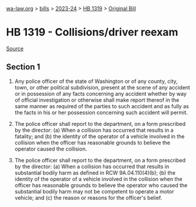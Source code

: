 [wa-law.org](/) > [bills](/bills/) > [2023-24](/bills/2023-24) > [HB 1319](/bills/2023-24/hb/1319/) > [Original Bill](/bills/2023-24/hb/1319/1/)

# HB 1319 - Collisions/driver reexam

[Source](http://lawfilesext.leg.wa.gov/biennium/2023-24/Pdf/Bills/House%20Bills/1319.pdf)

## Section 1
1. Any police officer of the state of Washington or of any county, city, town, or other political subdivision, present at the scene of any accident or in possession of any facts concerning any accident whether by way of official investigation or otherwise shall make report thereof in the same manner as required of the parties to such accident and as fully as the facts in his or her possession concerning such accident will permit.

2. The police officer shall report to the department, on a form prescribed by the director: (a) When a collision has occurred that results in a fatality; and (b) the identity of the operator of a vehicle involved in the collision when the officer has reasonable grounds to believe the operator caused the collision.

3. The police officer shall report to the department, on a form prescribed by the director: (a) When a collision has occurred that results in substantial bodily harm as defined in RCW 9A.04.110(4)(b); (b) the identity of the operator of a vehicle involved in the collision when the officer has reasonable grounds to believe the operator who caused the substantial bodily harm may not be competent to operate a motor vehicle; and (c) the reason or reasons for the officer's belief.
